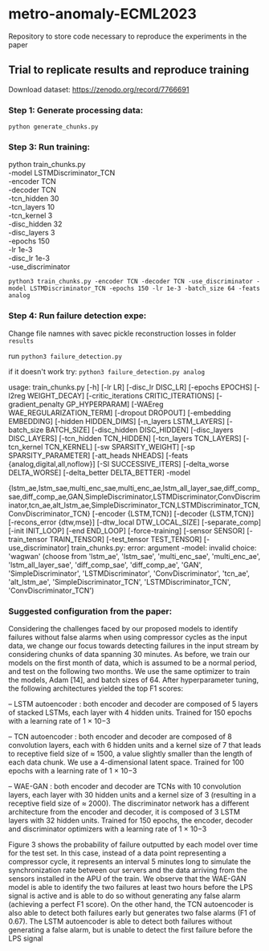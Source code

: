 # metro-anomaly-ECML2023

Repository to store code necessary to reproduce the experiments in the paper

## Trial to replicate results and reproduce training

Download dataset: https://zenodo.org/record/7766691

### Step 1: Generate processing data:

`python generate_chunks.py`

### Step 3: Run training:

python train_chunks.py \
-model LSTMDiscriminator_TCN \
-encoder TCN \
-decoder TCN \
-tcn_hidden 30 \
-tcn_layers 10 \
-tcn_kernel 3 \
-disc_hidden 32 \
-disc_layers 3 \
-epochs 150 \
-lr 1e-3 \
-disc_lr 1e-3 \
-use_discriminator


`python3 train_chunks.py -encoder TCN -decoder TCN -use_discriminator -model LSTMDiscriminator_TCN -epochs 150 -lr 1e-3 -batch_size 64 -feats analog`

### Step 4: Run failure detection expe:

Change file namnes with savec pickle reconstruction losses in folder `results`

run `python3 failure_detection.py` 

if it doesn't work try: `python3 failure_detection.py analog` 


usage: train_chunks.py [-h] [-lr LR] [-disc_lr DISC_LR] [-epochs EPOCHS] [-l2reg WEIGHT_DECAY] [-critic_iterations CRITIC_ITERATIONS] [-gradient_penalty GP_HYPERPARAM] [-WAEreg WAE_REGULARIZATION_TERM] [-dropout DROPOUT] [-embedding EMBEDDING] [-hidden HIDDEN_DIMS] [-n_layers LSTM_LAYERS] [-batch_size BATCH_SIZE] [-disc_hidden DISC_HIDDEN] [-disc_layers DISC_LAYERS] [-tcn_hidden TCN_HIDDEN] [-tcn_layers TCN_LAYERS] [-tcn_kernel TCN_KERNEL] [-sw SPARSITY_WEIGHT] [-sp SPARSITY_PARAMETER] [-att_heads NHEADS] [-feats {analog,digital,all,noflow}] [-SI SUCCESSIVE_ITERS] [-delta_worse DELTA_WORSE] [-delta_better DELTA_BETTER] -model

{lstm_ae,lstm_sae,multi_enc_sae,multi_enc_ae,lstm_all_layer_sae,diff_comp_sae,diff_comp_ae,GAN,SimpleDiscriminator,LSTMDiscriminator,ConvDiscriminator,tcn_ae,alt_lstm_ae,SimpleDiscriminator_TCN,LSTMDiscriminator_TCN,ConvDiscriminator_TCN} [-encoder {LSTM,TCN}] [-decoder {LSTM,TCN}] [-recons_error {dtw,mse}] [-dtw_local DTW_LOCAL_SIZE] [-separate_comp] [-init INIT_LOOP] [-end END_LOOP] [-force-training] [-sensor SENSOR] [-train_tensor TRAIN_TENSOR] [-test_tensor TEST_TENSOR] [-use_discriminator] train_chunks.py: error: argument -model: invalid choice: 'wagwan' (choose from 'lstm_ae', 'lstm_sae', 'multi_enc_sae', 'multi_enc_ae', 'lstm_all_layer_sae', 'diff_comp_sae', 'diff_comp_ae', 'GAN', 'SimpleDiscriminator', 'LSTMDiscriminator', 'ConvDiscriminator', 'tcn_ae', 'alt_lstm_ae', 'SimpleDiscriminator_TCN', 'LSTMDiscriminator_TCN', 'ConvDiscriminator_TCN')
               
                       
### Suggested configuration from the paper:
Considering the challenges faced by our proposed models to identify failures without false alarms when using compressor cycles as the input data, we change our focus towards detecting failures in the input stream by considering chunks of data spanning 30 minutes. As before, we train our models on the first month of data, which is assumed to be a normal period, and test on the following two months. We use the same optimizer to train the models, Adam [14], and batch sizes of 64. After hyperparameter tuning, the following architectures yielded the top F1 scores:

– LSTM autoencoder : both encoder and decoder are composed of 5 layers of stacked LSTMs, each layer with 4 hidden units. Trained for 150 epochs with a learning rate of 1 × 10−3

– TCN autoencoder : both encoder and decoder are composed of 8 convolution layers, each with 6 hidden units and a kernel size of 7 that leads to receptive field size of ≈ 1500, a value slightly smaller than the length of each data chunk. We use a 4-dimensional latent space. Trained for 100 epochs with a learning rate of 1 × 10−3

– WAE-GAN : both encoder and decoder are TCNs with 10 convolution layers, each layer with 30 hidden units and a kernel size of 3 (resulting in a receptive field size of ≈ 2000). The discriminator network has a different architecture from the encoder and decoder, it is composed of 3 LSTM layers with 32 hidden units. Trained for 150 epochs, the encoder, decoder and discriminator optimizers with a learning rate of 1 × 10−3

Figure 3 shows the probability of failure outputted by each model over time for the test set. In this case, instead of a data point representing a compressor cycle, it represents an interval 5 minutes long to simulate the synchronization rate between our servers and the data arriving from the sensors installed in the APU of the train. 
We observe that the WAE-GAN model is able to identify the two failures at least two hours before the LPS signal is active and is able to do so without generating any false alarm (achieving a perfect F1 score). On the other hand, the TCN autoencoder is also able to detect both failures early but generates two false alarms (F1 of 0.67). The LSTM autoencoder is able to detect both failures without generating a false alarm, but is unable to detect the first failure before the LPS signal
